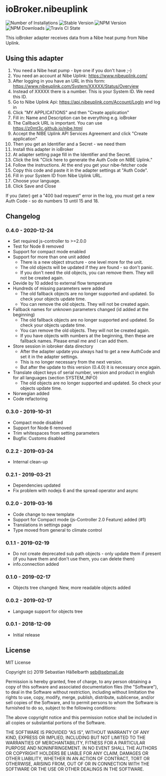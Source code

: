 # ioBroker.nibeuplink
![Number of Installations](http://iobroker.live/badges/nibeuplink-installed.svg) ![Stable Version](http://iobroker.live/badges/nibeuplink-stable.svg) ![NPM Version](https://img.shields.io/npm/v/iobroker.nibeuplink.svg) ![NPM Downloads](https://img.shields.io/npm/dm/iobroker.nibeuplink.svg) ![Travis CI State](https://travis-ci.org/sebilm/ioBroker.nibeuplink.svg?branch=master)

This ioBroker adapter receives data from a Nibe heat pump from Nibe Uplink.

## Using this adapter

1. You need a Nibe heat pump - bye one if you don't have ;-)
2. You need an account at Nibe Uplink: https://www.nibeuplink.com/
3. After logging in you have an URL in this form: https://www.nibeuplink.com/System/XXXXX/Status/Overview
4. Instead of XXXXX there is a number. This is your System ID. We need this ID.
5. Go to Nibe Uplink Api: https://api.nibeuplink.com/Account/LogIn and log in
6. Click "MY APPLICATIONS" and then "Create application"
7. Fill in: Name and Description can be everything e.g. ioBroker
8. The Callback URL is important. You can use https://z0mt3c.github.io/nibe.html
9. Accept the NIBE Uplink API Services Agreement and click "Create application"
10. Then you get an Identifier and a Secret - we need them
11. Install this adapter in ioBroker
12. At adapter setting page fill in the Identifier and the Secret.
13. Click the link "Click here to generate the Auth Code on NIBE Uplink."
14. Follow the instructions. At the end you get your nibe-fetcher code
15. Copy this code and paste it in the adapter settings at "Auth Code".
16. Fill in your System ID from Nibe Uplink URL.
17. Choose your language.
18. Click Save and Close

If you (later) get a "400 bad request" error in the log, you must get a new Auth Code - so do numbers 13 until 15 and 18.

## Changelog

### 0.4.0 - 2020-12-24
* Set required js-controller to >=2.0.0
* Test for Node 8 removed
* Support for compact mode enabled
* Support for more than one unit added
  - There is a new object structure - one level more for the unit.
  - The old objects will be updated if they are found - so don't panic.
  - If you don't need the old objects, you can remove them. They will not be created again.
* Devide by 10 added to external flow temperature
* Hundreds of missing parameters were added
  - The old fallback objects are no longer supported and updated. So check your objects update time.
  - You can remove the old objects. They will not be created again.
* Fallback names for unknown parameters changed (id added at the beginning)
  - The old fallback objects are no longer supported and updated. So check your objects update time.
  - You can remove the old objects. They will not be created again.
  - If you have objects with numbers at the beginning, then these are fallback names. Please email me and I can add them.
* Store session in iobroker data directory
  - After the adapter update you always had to get a new AuthCode and set it in the adapter settings.
  - This is no longer necessary from the next version.
  - But after the update to this version (0.4.0) it is necessary once again.
* Translate object keys of serial number, version and product in english for all languages (section SYSTEM_INFO)
  - The old objects are no longer supported and updated. So check your objects update time.
* Norwegian added
* Code refactoring

### 0.3.0 - 2019-10-31
* Compact mode disabled
* Support for Node 6 removed
* Trim whitespaces from setting parameters
* Bugfix: Customs disabled

### 0.2.2 - 2019-03-24
* Internal clean-up

### 0.2.1 - 2019-03-21
* Dependencies updated
* Fix problem with nodejs 6 and the spread operator and async

### 0.2.0 - 2019-03-16
* Code change to new template
* Support for Compact mode (js-Controller 2.0 Feature) added (#1)
* Translations in settings page
* Type moved from general to climate control

### 0.1.1 - 2019-02-19
* Do not create deprecated sub path objects - only update them if present (if you have them and don't use them, you can delete them)
* info.connection added

### 0.1.0 - 2019-02-17
* Objects tree changed: New, more readable objects added

### 0.0.2 - 2019-02-17
* Language support for objects tree

### 0.0.1 - 2018-12-09
* Initial release

## License
MIT License

Copyright (c) 2019 Sebastian Häßelbarth <seb@sebmail.de>

Permission is hereby granted, free of charge, to any person obtaining a copy
of this software and associated documentation files (the "Software"), to deal
in the Software without restriction, including without limitation the rights
to use, copy, modify, merge, publish, distribute, sublicense, and/or sell
copies of the Software, and to permit persons to whom the Software is
furnished to do so, subject to the following conditions:

The above copyright notice and this permission notice shall be included in all
copies or substantial portions of the Software.

THE SOFTWARE IS PROVIDED "AS IS", WITHOUT WARRANTY OF ANY KIND, EXPRESS OR
IMPLIED, INCLUDING BUT NOT LIMITED TO THE WARRANTIES OF MERCHANTABILITY,
FITNESS FOR A PARTICULAR PURPOSE AND NONINFRINGEMENT. IN NO EVENT SHALL THE
AUTHORS OR COPYRIGHT HOLDERS BE LIABLE FOR ANY CLAIM, DAMAGES OR OTHER
LIABILITY, WHETHER IN AN ACTION OF CONTRACT, TORT OR OTHERWISE, ARISING FROM,
OUT OF OR IN CONNECTION WITH THE SOFTWARE OR THE USE OR OTHER DEALINGS IN THE
SOFTWARE.